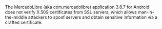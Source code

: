 The MercadoLibre (aka com.mercadolibre) application 3.8.7 for Android does not verify X.509 certificates from SSL servers, which allows man-in-the-middle attackers to spoof servers and obtain sensitive information via a crafted certificate.